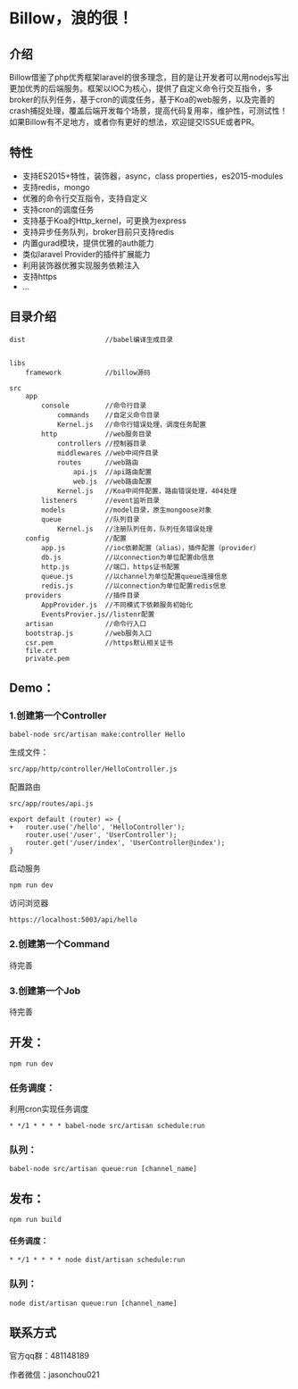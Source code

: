 # Billow，浪的很！

## 介绍

Billow借鉴了php优秀框架laravel的很多理念，目的是让开发者可以用nodejs写出更加优秀的后端服务。框架以IOC为核心，提供了自定义命令行交互指令，多broker的队列任务，基于cron的调度任务，基于Koa的web服务，以及完善的crash捕捉处理，覆盖后端开发每个场景，提高代码复用率，维护性，可测试性！如果Billow有不足地方，或者你有更好的想法，欢迎提交ISSUE或者PR。

## 特性

* 支持ES2015+特性，装饰器，async，class properties，es2015-modules
* 支持redis，mongo
* 优雅的命令行交互指令，支持自定义
* 支持cron的调度任务
* 支持基于Koa的Http_kernel，可更换为express
* 支持异步任务队列，broker目前只支持redis
* 内置gurad模块，提供优雅的auth能力
* 类似laravel Provider的插件扩展能力
* 利用装饰器优雅实现服务依赖注入
* 支持https
* ...

## 目录介绍
	dist					//babel编译生成目录
		

	libs
		framework			//billow源码
	
	src
		app
			console			//命令行目录
				commands	//自定义命令目录
				Kernel.js	//命令行错误处理，调度任务配置
			http			//web服务目录
				controllers //控制器目录
				middlewares //web中间件目录
				routes		//web路由
					api.js	//api路由配置
					web.js	//web路由配置
				Kernel.js	//Koa中间件配置，路由错误处理，404处理
			listeners		//event监听目录
			models			//model目录，原生mongoose对象
			queue			//队列目录
				Kernel.js	//注册队列任务，队列任务错误处理
		config 				//配置
			app.js			//ioc依赖配置（alias），插件配置（provider）
			db.js			//以connection为单位配置db信息
			http.js			//端口，https证书配置
			queue.js		//以channel为单位配置queue连接信息
			redis.js		//以connection为单位配置redis信息
		providers			//插件目录
			AppProvider.js	//不同模式下依赖服务初始化
			EventsProvier.js//listenr配置
		artisan				//命令行入口
		bootstrap.js		//web服务入口
		csr.pem				//https默认相关证书
		file.crt
		private.pem
			
				
## Demo：
### 1.创建第一个Controller
	
	babel-node src/artisan make:controller Hello
	
生成文件：

	src/app/http/controller/HelloController.js
	
配置路由
		
	src/app/routes/api.js
	
	export default (router) => {
	+	router.use('/hello', 'HelloController');
   		router.use('/user', 'UserController');
   		router.get('/user/index', 'UserController@index');
	}


启动服务

	npm run dev

访问浏览器
	
	https://localhost:5003/api/hello	
			

### 2.创建第一个Command
待完善

### 3.创建第一个Job
待完善

## 开发：

    npm run dev

### 任务调度：
利用cron实现任务调度

    * */1 * * * * babel-node src/artisan schedule:run

### 队列：
	
	babel-node src/artisan queue:run [channel_name]

## 发布：

    npm run build

#### 任务调度：
        
    * */1 * * * * node dist/artisan schedule:run

### 队列：
	
	node dist/artisan queue:run [channel_name]

## 联系方式
官方qq群：481148189

作者微信：jasonchou021